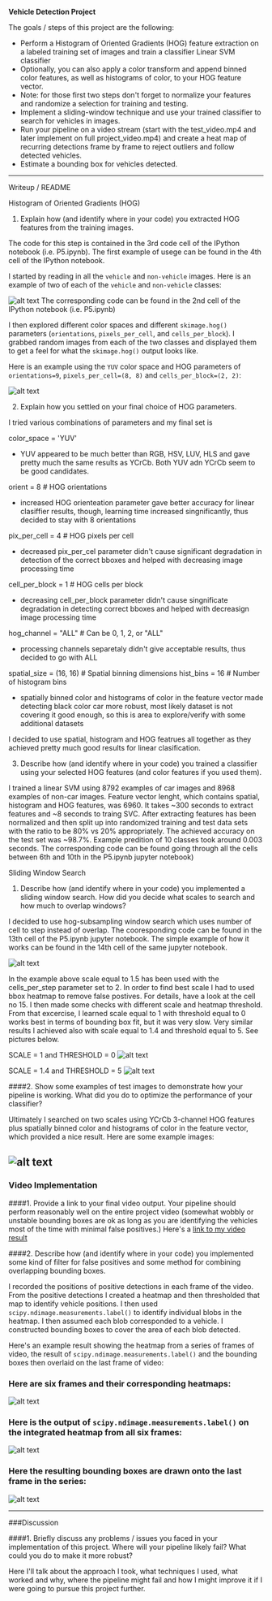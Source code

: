 
**Vehicle Detection Project**

The goals / steps of this project are the following:

* Perform a Histogram of Oriented Gradients (HOG) feature extraction on a labeled training set of images and train a classifier Linear SVM classifier
* Optionally, you can also apply a color transform and append binned color features, as well as histograms of color, to your HOG feature vector. 
* Note: for those first two steps don't forget to normalize your features and randomize a selection for training and testing.
* Implement a sliding-window technique and use your trained classifier to search for vehicles in images.
* Run your pipeline on a video stream (start with the test_video.mp4 and later implement on full project_video.mp4) and create a heat map of recurring detections frame by frame to reject outliers and follow detected vehicles.
* Estimate a bounding box for vehicles detected.

[//]: # (Image References)
[image1]: ./output_images/car_not_car.png
[image2]: ./output_images/HOG_example.jpg
[image3]: ./output_images/window_search.png
[image4]: ./output_images/scale1_threshold0.jpg
[image5]: ./output_images/scale1_4_threshold5.jpg
[image6]: ./examples/labels_map.png
[image7]: ./examples/output_bboxes.png
[video1]: ./project_video.mp4

---
Writeup / README

Histogram of Oriented Gradients (HOG)

1. Explain how (and identify where in your code) you extracted HOG features from the training images.

The code for this step is contained in the 3rd code cell of the IPython notebook (i.e. P5.ipynb). The first example of usege can be found in the 4th cell of the IPython notebook.   

I started by reading in all the `vehicle` and `non-vehicle` images.  Here is an example of two of each of the `vehicle` and `non-vehicle` classes:

![alt text][image1]
The corresponding code can be found in the 2nd cell of the IPython notebook (i.e. P5.ipynb)

I then explored different color spaces and different `skimage.hog()` parameters (`orientations`, `pixels_per_cell`, and `cells_per_block`).  I grabbed random images from each of the two classes and displayed them to get a feel for what the `skimage.hog()` output looks like.

Here is an example using the `YUV` color space and HOG parameters of `orientations=9`, `pixels_per_cell=(8, 8)` and `cells_per_block=(2, 2)`:

![alt text][image2]

2. Explain how you settled on your final choice of HOG parameters.

I tried various combinations of parameters and my final set is 

color_space = 'YUV'
- YUV appeared to be much better than RGB, HSV, LUV, HLS and gave pretty much the same results as YCrCb. Both YUV adn YCrCb seem to be good candidates. 

orient = 8  # HOG orientations 
- increased HOG orienteation parameter gave better accuracy for linear clasiffier results, though, learning time increased singnificantly, thus decided to stay with 8 orientations 

pix_per_cell = 4 # HOG pixels per cell
- decreased pix_per_cel parameter didn't cause significant degradation in detection of the correct bboxes and helped with decreasing image processing time 

cell_per_block = 1 # HOG cells per block
- decreasing cell_per_block parameter didn't cause singnificate degradation in detecting correct bboxes and helped with decreasign image processing time

hog_channel = "ALL" # Can be 0, 1, 2, or "ALL"
- processing channels separetaly didn't give acceptable results, thus decided to go with ALL 

spatial_size = (16, 16) # Spatial binning dimensions
hist_bins = 16    # Number of histogram bins
- spatially binned color and histograms of color in the feature vector made detecting black color car more robust, most likely dataset is not covering it good enough, so this is area to explore/verify with some additional datasets

I decided to use spatial, histogram and HOG featrues all together as they achieved pretty much good results for linear clasification. 

3. Describe how (and identify where in your code) you trained a classifier using your selected HOG features (and color features if you used them).

I trained a linear SVM using 8792 examples of car images and 8968 examples of non-car images. Feature vector lenght, which contains spatial, histogram and HOG features, was 6960. It takes ~300 seconds to extract features and ~8 seconds to traing SVC. After extracting features has been normalized and then split up into randomized training and test data sets with the ratio to be 80% vs 20% appropriately. The achieved accuracy on the test set was ~98.7%. Example predition of 10 classes took around 0.003 seconds. The corresponding code can be found going through all the cells between 6th and 10th in the P5.ipynb jupyter notebook)

Sliding Window Search

1. Describe how (and identify where in your code) you implemented a sliding window search.  How did you decide what scales to search and how much to overlap windows?

I decided to use hog-subsampling window search which uses number of cell to step instead of overlap. The cooresponding code can be found in the 13th cell of the P5.ipynb jupyter notebook. The simple example of how it works can be found in the 14th cell of the same jupyter notebook.

![alt text][image3]

In the example above scale equal to 1.5 has been used with the cells_per_step parameter set to 2. In order to find best scale I had to used bbox heatmap to remove false postives. For details, have a look at the cell no 15. I then made some checks with different scale and heatmap threshold. From that excercise, I learned scale equal to 1 with threshold equal to 0 works best in terms of bounding box fit, but it was very slow. Very similar results I achieved also with scale equal to 1.4 and threshold equal to 5. See pictures below.

SCALE = 1 and THRESHOLD = 0
![alt text][image4]

SCALE = 1.4 and THRESHOLD = 5
![alt text][image5]


####2. Show some examples of test images to demonstrate how your pipeline is working.  What did you do to optimize the performance of your classifier?

Ultimately I searched on two scales using YCrCb 3-channel HOG features plus spatially binned color and histograms of color in the feature vector, which provided a nice result.  Here are some example images:

![alt text][image4]
---

### Video Implementation

####1. Provide a link to your final video output.  Your pipeline should perform reasonably well on the entire project video (somewhat wobbly or unstable bounding boxes are ok as long as you are identifying the vehicles most of the time with minimal false positives.)
Here's a [link to my video result](./project_video.mp4)


####2. Describe how (and identify where in your code) you implemented some kind of filter for false positives and some method for combining overlapping bounding boxes.

I recorded the positions of positive detections in each frame of the video.  From the positive detections I created a heatmap and then thresholded that map to identify vehicle positions.  I then used `scipy.ndimage.measurements.label()` to identify individual blobs in the heatmap.  I then assumed each blob corresponded to a vehicle.  I constructed bounding boxes to cover the area of each blob detected.  

Here's an example result showing the heatmap from a series of frames of video, the result of `scipy.ndimage.measurements.label()` and the bounding boxes then overlaid on the last frame of video:

### Here are six frames and their corresponding heatmaps:

![alt text][image5]

### Here is the output of `scipy.ndimage.measurements.label()` on the integrated heatmap from all six frames:
![alt text][image6]

### Here the resulting bounding boxes are drawn onto the last frame in the series:
![alt text][image7]



---

###Discussion

####1. Briefly discuss any problems / issues you faced in your implementation of this project.  Where will your pipeline likely fail?  What could you do to make it more robust?

Here I'll talk about the approach I took, what techniques I used, what worked and why, where the pipeline might fail and how I might improve it if I were going to pursue this project further.  

